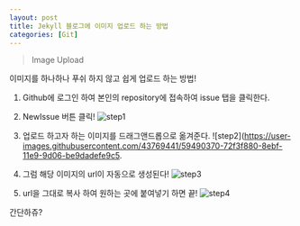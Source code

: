 ```yaml
---
layout: post
title: Jekyll 블로그에 이미지 업로드 하는 방법
categories: [Git]
---
```

> Image Upload

<p>이미지를 하나하나 푸쉬 하지 않고 쉽게 업로드 하는 방법!</p>

1. Github에 로그인 하여 본인의 repository에 접속하여 issue 탭을 클릭한다.
2. NewIssue 버튼 클릭!
![step1](https://user-images.githubusercontent.com/43769441/59490372-738c8f00-8ebf-11e9-8f54-4cf709844c72.png)

3. 업로드 하고자 하는 이미지를 드래그앤드롭으로 옮겨준다.
![step2](https://user-images.githubusercontent.com/43769441/59490370-72f3f880-8ebf-11e9-9d06-be9dadefe9c5. 

4. 그럼 해당 이미지의 url이 자동으로 생성된다!
![step3](https://user-images.githubusercontent.com/43769441/59490368-72f3f880-8ebf-11e9-9ba0-90f47ebc4915.png)

5. url을 그대로 복사 하여 원하는 곳에 붙여넣기 하면 끝! 
![step4](https://user-images.githubusercontent.com/43769441/59490371-738c8f00-8ebf-11e9-9ea2-9326b66cc108.png)

<p class="txt_point">간단하쥬?</p>

